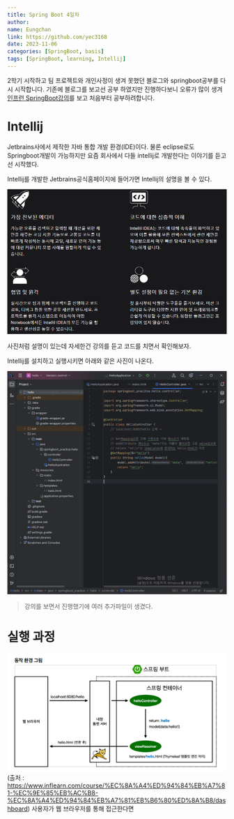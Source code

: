 ```yaml
---
title: Spring Boot 4일차
author:
name: Eungchan
link: https://github.com/yec3168
date: 2023-11-06
categories: [SpringBoot, basis]
tags: [SpringBoot, learning, Intellij]
---
```


2학기 시작하고 팀 프로젝트와 개인사정이 생겨 못했던 블로그와 springboot공부를 다시 시작합니다.
기존에 블로그를 보고선 공부 하였지만 진행하다보니 오류가 많이 생겨 [인프런 SpringBoot강의](https://www.inflearn.com/course/%EC%8A%A4%ED%94%84%EB%A7%81-%EC%9E%85%EB%AC%B8-%EC%8A%A4%ED%94%84%EB%A7%81%EB%B6%80%ED%8A%B8/dashboard)를 보고 처음부터 공부하려합니다.


# Intellij
Jetbrains사에서 제작한 자바 통합 개발 환경(IDE)이다. 물론 eclipse로도 Springboot개발이 가능하지만 요즘 회사에서 다들 intellij로 개발한다는 이야기를 듣고선 시작했다.

Intellij를 개발한 Jetbrains공식홈페이지에 들어가면 Intellij의 설명을 볼 수 있다.

![인텔리제이 홈페이지](/assets/img/ssb/5/homepage.png)

사진처럼 설명이 있는데 자세한건 강의를 듣고 코드를 치면서 확인해보자.

Intellij를 설치하고 실행시키면 아래와 같은 사진이 나온다.

![인텔리제이](/assets/img/ssb/5/intellij.png)

> 강의를 보면서 진행했기에 여러 추가파일이 생겼다.

# 실행 과정

![동작 화면](/assets/img/ssb/5/excute.png)
 (출처 : https://www.inflearn.com/course/%EC%8A%A4%ED%94%84%EB%A7%81-%EC%9E%85%EB%AC%B8-%EC%8A%A4%ED%94%84%EB%A7%81%EB%B6%80%ED%8A%B8/dashboard)
사용자가 웹 브라우저를 통해 접근한다면 